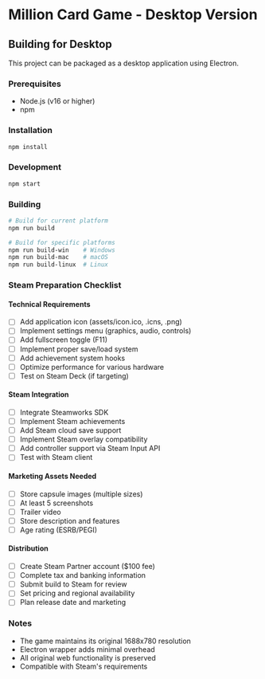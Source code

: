 # Million Card Game - Desktop Version

## Building for Desktop

This project can be packaged as a desktop application using Electron.

### Prerequisites
- Node.js (v16 or higher)
- npm

### Installation
```bash
npm install
```

### Development
```bash
npm start
```

### Building
```bash
# Build for current platform
npm run build

# Build for specific platforms
npm run build-win    # Windows
npm run build-mac    # macOS
npm run build-linux  # Linux
```

### Steam Preparation Checklist

#### Technical Requirements
- [ ] Add application icon (assets/icon.ico, .icns, .png)
- [ ] Implement settings menu (graphics, audio, controls)
- [ ] Add fullscreen toggle (F11)
- [ ] Implement proper save/load system
- [ ] Add achievement system hooks
- [ ] Optimize performance for various hardware
- [ ] Test on Steam Deck (if targeting)

#### Steam Integration
- [ ] Integrate Steamworks SDK
- [ ] Implement Steam achievements
- [ ] Add Steam cloud save support
- [ ] Implement Steam overlay compatibility
- [ ] Add controller support via Steam Input API
- [ ] Test with Steam client

#### Marketing Assets Needed
- [ ] Store capsule images (multiple sizes)
- [ ] At least 5 screenshots
- [ ] Trailer video
- [ ] Store description and features
- [ ] Age rating (ESRB/PEGI)

#### Distribution
- [ ] Create Steam Partner account ($100 fee)
- [ ] Complete tax and banking information
- [ ] Submit build to Steam for review
- [ ] Set pricing and regional availability
- [ ] Plan release date and marketing

### Notes
- The game maintains its original 1688x780 resolution
- Electron wrapper adds minimal overhead
- All original web functionality is preserved
- Compatible with Steam's requirements